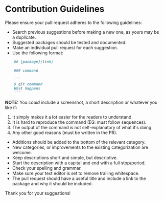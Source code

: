# Contribution Guidelines

Please ensure your pull request adheres to the following guidelines:

- Search previous suggestions before making a new one, as yours may be a duplicate.
- Suggested packages should be tested and documented.
- Make an individual pull request for each suggestion.
- Use the following format:

```md
    ## [package](link)

    ### command

    ```
    $ git command
    What happens
    ```
```

**NOTE:** You *could* include a screenshot, a short description or whatever you like if:
1. It simply makes it a lot easier for the readers to understand.
1. It is hard to reproduce the command (EG: must follow sequences).
1. The output of the command is not self-explanatory of what it's doing.
1. Any other good reasons (must be written in the PR).

- Additions should be added to the bottom of the relevant category.
- New categories, or improvements to the existing categorization are welcome.
- Keep descriptions short and simple, but descriptive.
- Start the description with a capital and end with a full stop/period.
- Check your spelling and grammar.
- Make sure your text editor is set to remove trailing whitespace.
- The pull request should have a useful title and include a link to the package and why it should be included.

Thank you for your suggestions!
